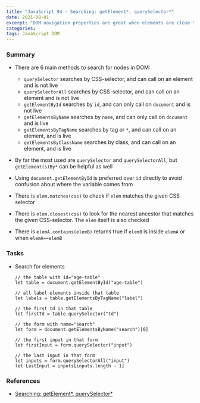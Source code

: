 ```yaml
---
title: "JavaScript 94 - Searching: getElement*, querySelector*"
date: 2021-08-01
excerpt: "DOM navigation properties are great when elements are close to each other. What if they are not? How to get an arbitrary element of the page? Here we summarize some additional searching methods for that."
categories:
tags: JavaScript DOM
---
```


### Summary

- There are 6 main methods to search for nodes in DOM:

  - `querySelector` searches by CSS-selector, and can call on an element and is not live
  - `querySelectorAll` searches by CSS-selector, and can call on an element and is not live
  - `getElementById` searches by `id`, and can only call on `document` and is not live
  - `getElementsByName` searches by `name`, and can only call on `document` and is live
  - `getElementsByTagName` searches by tag or `*`, and can call on an element, and is live
  - `getElementsByClassName` searches by class, and can call on an element, and is live

- By far the most used are `querySelector` and `querySelectorAll`, but `getElement(s)By*` can be helpful as well

- Using `document.getElementById` is preferred over `id` directly to avoid confusion about where the variable comes from

- There is `elem.matches(css)` to check if `elem` matches the given CSS selector

- There is `elem.closest(css)` to look for the nearest ancestor that matches the given CSS-selector. The `elem` itself is also checked

- There is `elemA.contains(elemB)` returns true if `elemB` is inside `elemA` or when `elemA==elemB`

### Tasks

- Search for elements

  ```
  // the table with id="age-table"
  let table = document.getElementById("age-table")

  // all label elements inside that table
  let labels = table.getElementsByTagName("label")

  // the first td in that table
  let firstTd = table.querySelector("td")

  // the form with name="search"
  let form = document.getElementsByName("search")[0]

  // the first input in that form
  let firstInput = form.querySelector("input")

  // the last input in that form
  let inputs = form.querySelectorAll("input")
  let LastInput = inputs[inputs.length - 1]
  ```

### References

- [Searching: getElement\*, querySelector\*](https://javascript.info/searching-elements-dom)
